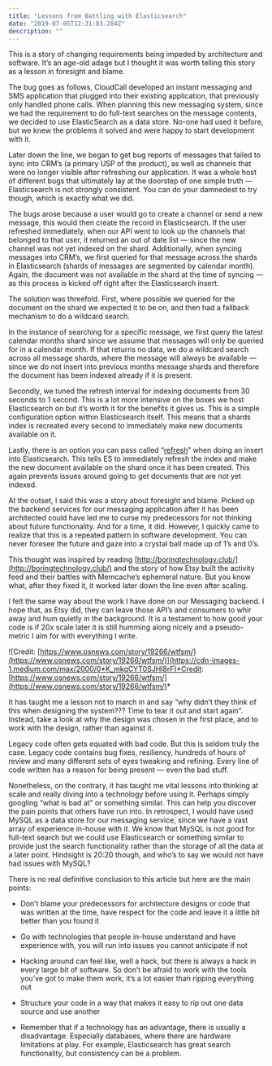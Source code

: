 ```yaml
---
title: "Lessons from Battling with Elasticsearch"
date: "2019-07-05T12:31:03.284Z"
description: ""
---
```


This is a story of changing requirements being impeded by architecture and software. It’s an age-old adage but I thought it was worth telling this story as a lesson in foresight and blame.

The bug goes as follows, CloudCall developed an instant messaging and SMS application that plugged into their existing application, that previously only handled phone calls. When planning this new messaging system, since we had the requirement to do full-text searches on the message contents, we decided to use ElasticSearch as a data store. No-one had used it before, but we knew the problems it solved and were happy to start development with it.

Later down the line, we began to get bug reports of messages that failed to sync into CRM’s (a primary USP of the product), as well as channels that were no longer visible after refreshing our application. It was a whole host of different bugs that ultimately lay at the doorstep of one simple truth — Elasticsearch is not strongly consistent. You can do your damnedest to try though, which is exactly what we did.

The bugs arose because a user would go to create a channel or send a new message, this would then create the record in Elasticsearch. If the user refreshed immediately, when our API went to look up the channels that belonged to that user, it returned an out of date list — since the new channel was not yet indexed on the shard. Additionally, when syncing messages into CRM’s, we first queried for that message across the shards in Elasticsearch (shards of messages are segmented by calendar month). Again, the document was not available in the shard at the time of syncing — as this process is kicked off right after the Elasticsearch insert.

The solution was threefold. First, where possible we queried for the document on the shard we expected it to be on, and then had a fallback mechanism to do a wildcard search.

In the instance of searching for a specific message, we first query the latest calendar months shard since we assume that messages will only be queried for in a calendar month. If that returns no data, we do a wildcard search across all message shards, where the message will always be available — since we do not insert into previous months message shards and therefore the document has been indexed already if it is present.

Secondly, we tuned the refresh interval for indexing documents from 30 seconds to 1 second. This is a lot more intensive on the boxes we host Elasticsearch on but it’s worth it for the benefits it gives us. This is a simple configuration option within Elasticsearch itself. This means that a shards index is recreated every second to immediately make new documents available on it.

Lastly, there is an option you can pass called “[refresh](https://www.elastic.co/guide/en/elasticsearch/reference/current/docs-refresh.html)” when doing an insert into Elasticsearch. This tells ES to immediately refresh the index and make the new document available on the shard once it has been created. This again prevents issues around going to get documents that are not yet indexed.

At the outset, I said this was a story about foresight and blame. Picked up the backend services for our messaging application after it has been architected could have led me to curse my predecessors for not thinking about future functionality. And for a time, it did. However, I quickly came to realize that this is a repeated pattern in software development. You can never foresee the future and gaze into a crystal ball made up of 1’s and 0’s.

This thought was inspired by reading [http://boringtechnology.club/](http://boringtechnology.club/) and the story of how Etsy built the activity feed and their battles with Memcache’s ephemeral nature. But you know what, after they fixed it, it worked later down the line even after scaling.

I felt the same way about the work I have done on our Messaging backend. I hope that, as Etsy did, they can leave those API’s and consumers to whir away and hum quietly in the background. It is a testament to how good your code is if 20x scale later it is still humming along nicely and a pseudo-metric I aim for with everything I write.

![Credit: [https://www.osnews.com/story/19266/wtfsm/](https://www.osnews.com/story/19266/wtfsm/)](https://cdn-images-1.medium.com/max/2000/0*K_mkgCYT0SJHl8rF)*Credit: [https://www.osnews.com/story/19266/wtfsm/](https://www.osnews.com/story/19266/wtfsm/)*

It has taught me a lesson not to march in and say “why didn’t they think of this when designing the system??? Time to tear it out and start again”. Instead, take a look at why the design was chosen in the first place, and to work with the design, rather than against it.

Legacy code often gets equated with bad code. But this is seldom truly the case. Legacy code contains bug fixes, resiliency, hundreds of hours of review and many different sets of eyes tweaking and refining. Every line of code written has a reason for being present — even the bad stuff.

Nonetheless, on the contrary, it has taught me vital lessons into thinking at scale and really diving into a technology before using it. Perhaps simply googling “what is <TECHNOLOGY> bad at” or something similar. This can help you discover the pain points that others have run into. In retrospect, I would have used MySQL as a data store for our messaging service, since we have a vast array of experience in-house with it. We know that MySQL is not good for full-text search but we could use Elasticsearch or something similar to provide just the search functionality rather than the storage of all the data at a later point. Hindsight is 20:20 though, and who’s to say we would not have had issues with MySQL?

There is no real definitive conclusion to this article but here are the main points:

* Don’t blame your predecessors for architecture designs or code that was written at the time, have respect for the code and leave it a little bit better than you found it

* Go with technologies that people in-house understand and have experience with, you will run into issues you cannot anticipate if not

* Hacking around can feel like, well a hack, but there is always a hack in every large bit of software. So don’t be afraid to work with the tools you’ve got to make them work, it’s a lot easier than ripping everything out

* Structure your code in a way that makes it easy to rip out one data source and use another

* Remember that if a technology has an advantage, there is usually a disadvantage. Especially databases, where there are hardware limitations at play. For example, Elasticsearch has great search functionality, but consistency can be a problem.
